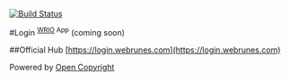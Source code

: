 [![Build Status](https://travis-ci.org/webRunes/Login-WRIO-App.svg?branch=master)](https://travis-ci.org/webRunes/Login-WRIO-App)

#Login <sup>[WRIO](http://wr.io) App</sup>
(coming soon)

##Official Hub
[https://login.webrunes.com](https://login.webrunes.com)

Powered by [Open Copyright](http://opencopyright.webrunes.com)
